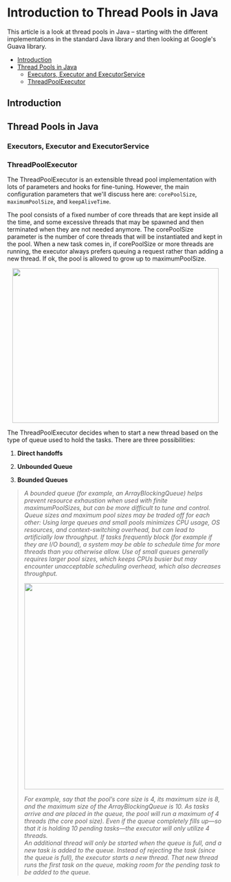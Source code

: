 # **Introduction to Thread Pools in Java**
This article is a look at thread pools in Java – starting with the different implementations in the standard Java library and then looking at Google's Guava library.
  + [Introduction](#Introduction)
  + [Thread Pools in Java](#Thread-Pools-in-Java)
    + [Executors, Executor and ExecutorService](#Executors-Executor-and-ExecutorService)
    + [ThreadPoolExecutor](#ThreadPoolExecutor)

## **Introduction**

## **Thread Pools in Java**
### **Executors, Executor and ExecutorService**  

### **ThreadPoolExecutor**
The ThreadPoolExecutor is an extensible thread pool implementation with lots of parameters and hooks for fine-tuning. However, the main configuration parameters that we'll discuss here are: ```corePoolSize```, ```maximumPoolSize```, and ```keepAliveTime```.  

The pool consists of a fixed number of core threads that are kept inside all the time, and some excessive threads that may be spawned and then terminated when they are not needed anymore. The corePoolSize parameter is the number of core threads that will be instantiated and kept in the pool. When a new task comes in, if corePoolSize or more threads are running, the executor always prefers queuing a request rather than adding a new thread. If ok, the pool is allowed to grow up to maximumPoolSize.
    <p align=center>
      <image width="480" height="360" src="_Images/TP_00_ThreadPoolExecutor.png">
    </p>

The ThreadPoolExecutor decides when to start a new thread based on the type of queue used to hold the tasks. There are three possibilities:  

1. **Direct handoffs**

2. **Unbounded Queue**
> 

3. **Bounded Queues** 
> *A bounded queue (for example, an ArrayBlockingQueue) helps prevent resource exhaustion when used with finite maximumPoolSizes, but can be more difficult to tune and control. Queue sizes and maximum pool sizes may be traded off for each other: Using large queues and small pools minimizes CPU usage, OS resources, and context-switching overhead, but can lead to artificially low throughput. If tasks frequently block (for example if they are I/O bound), a system may be able to schedule time for more threads than you otherwise allow. Use of small queues generally requires larger pool sizes, which keeps CPUs busier but may encounter unacceptable scheduling overhead, which also decreases throughput.*
    <p align=center>
      <image width="480" height="480" src="_Images/TP_01_BoundedQueueAlgorithm.png">
    </p>
*For example, say that the pool’s core size is 4, its maximum size is 8, and the maximum size of the ArrayBlockingQueue is 10. As tasks arrive and are placed in the queue, the pool will run a maximum of 4 threads (the core pool size). Even if the queue completely fills up—so that it is holding 10 pending tasks—the executor will only utilize 4 threads.*  
*An additional thread will only be started when the queue is full, and a new task is added to the queue. Instead of rejecting the task (since the queue is full), the executor starts a new thread. That new thread runs the first task on the queue, making room for the pending task to be added to the queue.*  

